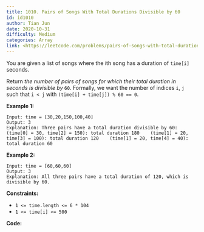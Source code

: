 ```yaml
---
title: 1010. Pairs of Songs With Total Durations Divisible by 60
id: id1010
author: Tian Jun
date: 2020-10-31
difficulty: Medium
categories: Array
link: <https://leetcode.com/problems/pairs-of-songs-with-total-durations-divisible-by-60/description/>
---
```


You are given a list of songs where the ith song has a duration of `time[i]`
seconds.

Return _the number of pairs of songs for which their total duration in seconds
is divisible by_ `60`. Formally, we want the number of indices `i`, `j` such
that `i < j` with `(time[i] + time[j]) % 60 == 0`.



**Example 1:**
            
	Input: time = [30,20,150,100,40]    
	Output: 3    
	Explanation: Three pairs have a total duration divisible by 60:    (time[0] = 30, time[2] = 150): total duration 180    (time[1] = 20, time[3] = 100): total duration 120    (time[1] = 20, time[4] = 40): total duration 60    

**Example 2:**
            
	Input: time = [60,60,60]    
	Output: 3    
	Explanation: All three pairs have a total duration of 120, which is divisible by 60.    



**Constraints:**

  * `1 <= time.length <= 6 * 104`
  * `1 <= time[i] <= 500`


**Code:**
